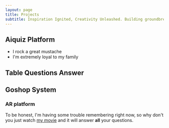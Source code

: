 ```yaml
---
layout: page
title: Projects
subtitle: Inspiration Ignited, Creativity Unleashed. Building groundbreaking solutions fueled by passion, innovation, and relentless curiosity.
---
```


## Aiquiz Platform
- I rock a great mustache
- I'm extremely loyal to my family

## Table Questions Answer 

## Goshop System

### AR platform

To be honest, I'm having some trouble remembering right now, so why don't you just watch [my movie](https://en.wikipedia.org/wiki/The_Princess_Bride_%28film%29) and it will answer **all** your questions.
